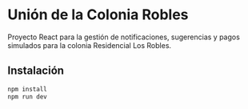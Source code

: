# Unión de la Colonia Robles

Proyecto React para la gestión de notificaciones, sugerencias y pagos simulados para la colonia Residencial Los Robles.

## Instalación

```bash
npm install
npm run dev

